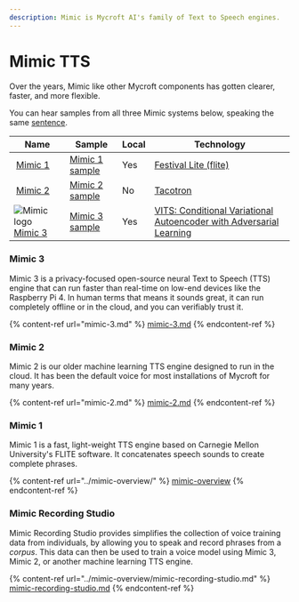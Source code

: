 ```yaml
---
description: Mimic is Mycroft AI's family of Text to Speech engines.
---
```


# Mimic TTS

Over the years, Mimic like other Mycroft components has gotten clearer, faster, and more flexible.

You can hear samples from all three Mimic systems below, speaking the same [sentence](https://clagnut.com/blog/2380/#English\_phonetic\_pangrams).

| Name                                                                                                                              | Sample                                                                              | Local | Technology                                                                                                  |
| --------------------------------------------------------------------------------------------------------------------------------- | ----------------------------------------------------------------------------------- | ----- | ----------------------------------------------------------------------------------------------------------- |
| <img src="https://mycroft.ai/wp-content/uploads/2017/02/mimic.png" alt="" data-size="line"> [Mimic 1](../mimic-overview/)         | [Mimic 1 sample](https://mycroft.ai/wp-content/uploads/2022/04/mimic1\_pangram.wav) | Yes   | [Festival Lite (flite)](http://www.festvox.org/flite)                                                       |
| <img src="https://mycroft.ai/wp-content/uploads/2019/05/mimic2-logo.svg" alt="" data-size="line"> [Mimic 2](mimic-2.md)           | [Mimic 2 sample](https://mycroft.ai/wp-content/uploads/2022/04/mimic2\_pangram.wav) | No    | [Tacotron](https://github.com/keithito/tacotron)                                                            |
| <img src="https://mycroft.ai/wp-content/uploads/2020/10/Mimic_color.png" alt="Mimic logo" data-size="line"> [Mimic 3](mimic-3.md) | [Mimic 3 sample](https://mycroft.ai/wp-content/uploads/2022/04/mimic3\_pangram.wav) | Yes   | [VITS: Conditional Variational Autoencoder with Adversarial Learning](https://github.com/jaywalnut310/vits) |

### Mimic 3

Mimic 3 is a privacy-focused open-source neural Text to Speech (TTS) engine that can run faster than real-time on low-end devices like the Raspberry Pi 4. In human terms that means it sounds great, it can run completely offline or in the cloud, and you can verifiably trust it.

{% content-ref url="mimic-3.md" %}
[mimic-3.md](mimic-3.md)
{% endcontent-ref %}

### Mimic 2

Mimic 2 is our older machine learning TTS engine designed to run in the cloud. It has been the default voice for most installations of Mycroft for many years.

{% content-ref url="mimic-2.md" %}
[mimic-2.md](mimic-2.md)
{% endcontent-ref %}

### Mimic 1

Mimic 1 is a fast, light-weight TTS engine based on Carnegie Mellon University's FLITE software. It concatenates speech sounds to create complete phrases.

{% content-ref url="../mimic-overview/" %}
[mimic-overview](../mimic-overview/)
{% endcontent-ref %}

### Mimic Recording Studio

Mimic Recording Studio provides simplifies the collection of voice training data from individuals, by allowing you to speak and record phrases from a _corpus_. This data can then be used to train a voice model using Mimic 3, Mimic 2, or another machine learning TTS engine.

{% content-ref url="../mimic-overview/mimic-recording-studio.md" %}
[mimic-recording-studio.md](../mimic-overview/mimic-recording-studio.md)
{% endcontent-ref %}
